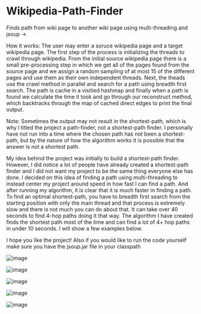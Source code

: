 # Wikipedia-Path-Finder
Finds path from wiki page to another wiki page using multi-threading and jsoup ->

How it works:
The user may enter a soruce wikipedia page and a target wikipedia page. The first step of the process is initializing the threads to crawl through
wikipedia. From the initial source wikipedia page there is a small pre-processing step in which we get all of the pages found from the source page and we
assign a random sampling of at most 15 of the different pages and use them as their own independent threads. Next, the theads use the crawl method in parallel
and search for a path using breadth first search. The path is cache in a visitied hashmap and finally when a path is found we calculate the time it took and
go through our reconstruct method, which backtracks through the map of cached direct edges to print the final output.

Note: 
Sometimes the output may not result in the shortest-path, which is why I titled the project a path-finder, not a shortest-path finder. I personally have not run into
a time where the chosen path has not been a shortest-path, but by the nature of how the algorithm works it is possible that the answer is not a shortest path.

My idea behind the project was initially to build a shortest-path finder. However, I did notice a lot of people have already created a shortest-path finder and I did not want my project to be the same thing everyone else has done. I decided on this idea of finding a path using multi-threading to instead center my project around speed in how fast I can find a path. And after running my algorithm, it is clear that it is much faster in finding a path. To find an optimal shortest-path, you have to breadth first search from the starting position with only the main thread and that process is extremely slow and there is not much you can do about that. It can take over 40 seconds to find 4-hop paths doing it that way. The algorithm I have created finds the shortest path most of the time and can find a lot of 4+ hop paths in under 10 seconds. I will show a few examples below. 

I hope you like the project!
Also if you would like to run the code yourself make sure you have the jsoup.jar file in your classpath

![image](https://user-images.githubusercontent.com/108239710/184469181-91c0fdfe-3da9-40ac-b877-9c1eaffea209.png)

![image](https://user-images.githubusercontent.com/108239710/184469204-38603689-b9f4-40f0-943f-536837fb43c5.png)

![image](https://user-images.githubusercontent.com/108239710/184469217-8c688782-6695-4dc0-bce2-366bbaf7ef76.png)

![image](https://user-images.githubusercontent.com/108239710/184469236-d59a7a62-9fb1-473a-ac28-28fb392235ab.png)

![image](https://user-images.githubusercontent.com/108239710/184469264-1c530337-ea18-4180-9a90-d60800934236.png)


